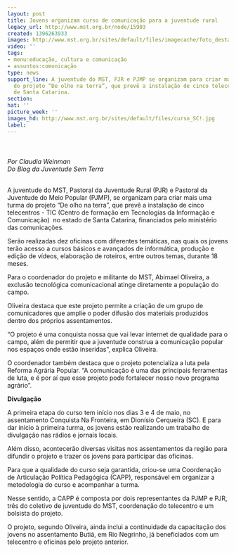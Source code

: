 ```yaml
---
layout: post
title: Jovens organizam curso de comunicação para a juventude rural
legacy_url: http://www.mst.org.br/node/15903
created: 1396263933
images: http://www.mst.org.br/sites/default/files/imagecache/foto_destaque/curso_SC!.jpg
video: ''
tags:
- menu:educação, cultura e comunicação
- assuntos:comunicação
type: news
support_line: A juventude do MST, PJR e PJMP se organizam para criar mais uma turma
  do projeto “De olho na terra”, que prevê a instalação de cinco telecentros no estado
  de Santa Catarina.
section: 
hat: ''
picture_week: ''
images_hd: http://www.mst.org.br/sites/default/files/curso_SC!.jpg
label: 
---
```

<p class="MsoNormal"><img style="margin: 10px;" src="http://www.mst.org.br/sites/default/files/curso_SC.jpg" alt="">&nbsp;</p><p class="MsoNormal"><em><span>Por Claudia Weinman<br>Do Blog da Juventude Sem Terra</span></em><span><br><br> </span></p><p class="MsoNormal">A juventude do MST, Pastoral da Juventude Rural (PJR) e Pastoral da Juventude do Meio Popular (PJMP), se organizam para criar mais uma turma do projeto “De olho na terra”, que prevê a instalação de cinco telecentros - TIC (Centro de formação em Tecnologias da Informação e Comunicação)&nbsp; no estado de Santa Catarina, financiados pelo ministério das comunicações.</p><p class="MsoNormal">Serão realizadas dez oficinas com diferentes temáticas, nas quais os jovens terão acesso a cursos básicos e avançados de informática, produção e edição de vídeos, elaboração de roteiros, entre outros temas, durante 18 meses.</p><p class="MsoNormal">Para o coordenador do projeto e militante do MST, Abimael Oliveira, a exclusão tecnológica comunicacional atinge diretamente a população do campo.</p><p class="MsoNormal">Oliveira destaca que este projeto permite a criação de um grupo de comunicadores que amplie o poder difusão dos materiais produzidos dentro dos próprios assentamentos.</p><p class="MsoNormal">“O projeto é uma conquista nossa que vai levar internet de qualidade para o campo, além de permitir que a juventude construa a comunicação popular nos espaços onde estão inseridas”, explica Oliveira.</p><p class="MsoNormal">O coordenador também destaca que o projeto potencializa a luta pela Reforma Agrária Popular. “A comunicação é uma das principais ferramentas de luta, e é por aí que esse projeto pode fortalecer nosso novo programa agrário”.</p><p class="MsoNormal"><strong>Divulgação</strong></p><p class="MsoNormal">A primeira etapa do curso tem início nos dias 3 e 4 de maio, no assentamento Conquista Na Fronteira, em Dionísio Cerqueira (SC). E para dar início à primeira turma, os jovens estão realizando um trabalho de divulgação nas rádios e jornais locais.</p><p class="MsoNormal">Além disso, acontecerão diversas visitas nos assentamentos da região para difundir o projeto e trazer os jovens para participar das oficinas.</p><p class="MsoNormal">Para que a qualidade do curso seja garantida, criou-se uma Coordenação de Articulação Política Pedagógica (CAPP), responsável em organizar a metodologia do curso e acompanhar a turma.</p><p class="MsoNormal">Nesse sentido, a CAPP é composta por dois representantes da PJMP e PJR, três do coletivo de juventude do MST, coordenação do telecentro e um bolsista do projeto.</p><p>O projeto, segundo Oliveira, ainda inclui a continuidade da capacitação dos jovens no assentamento Butiá, em Rio Negrinho, já beneficiados com um telecentro e oficinas pelo projeto anterior.</p>
